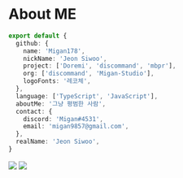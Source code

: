 # About ME

```ts
export default {
  github: {
    name: 'Migan178',
    nickName: 'Jeon Siwoo',
    project: ['Doremi', 'discommand', 'mbpr'],
    org: ['discommand', 'Migan-Studio'],
    logoFonts: '레코체',
  },
  language: ['TypeScript', 'JavaScript'],
  aboutMe: '그냥 평범한 사람',
  contact: {
    discord: 'Migan#4531',
    email: 'migan9857@gmail.com',
  },
  realName: 'Jeon Siwoo',
}   
```
<img src="https://github-readme-stats.vercel.app/api/top-langs/?username=Migan178&theme=dark&hide_border=true&layout=compact" align="center" />
<img src="https://github-readme-stats.vercel.app/api/?username=Migan178&theme=dark&hide_border=true&layout=compact" align="center" />
